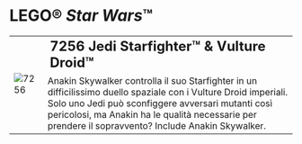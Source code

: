 # LEGO® *Star Wars*™

<table>
<tbody>
  <tr>
    <td rowspan="2"><img src="https://www.lego.com/cdn/cs/catalog/assets/blt88e483d12cca81f8/1/2005_7256_front.png" alt="7256"></td>
    <td style="font-size: 24px; font-weight: bold;">7256 Jedi Starfighter™ &amp; Vulture Droid™</td>
  </tr>
  <tr>
    <td valign="top">Anakin Skywalker controlla il suo Starfighter in un difficilissimo duello spaziale con i Vulture Droid imperiali. Solo uno Jedi può sconfiggere avversari mutanti così pericolosi, ma Anakin ha le qualità necessarie per prendere il sopravvento? Include Anakin Skywalker.</td>
  </tr>
</tbody>
</table>